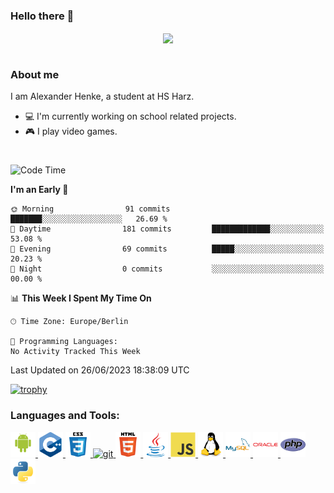 <h3>Hello there 👋</h3>
<p align="center">
<img align="center" src='https://c.tenor.com/QFSdaXEwtBAAAAAC/hello-there-general-kenobi.gif'>
</p>
<h1></h1>

<h3>About me</h3>

I am Alexander Henke, a student at HS Harz. 
* 💻 I'm currently working on school related projects.
* 🎮 I play video games.
<h1></h1>

<!--START_SECTION:waka-->
![Code Time](http://img.shields.io/badge/Code%20Time-46%20hrs%207%20mins-blue)

**I'm an Early 🐤** 

```text
🌞 Morning                91 commits          ███████░░░░░░░░░░░░░░░░░░   26.69 % 
🌆 Daytime                181 commits         █████████████░░░░░░░░░░░░   53.08 % 
🌃 Evening                69 commits          █████░░░░░░░░░░░░░░░░░░░░   20.23 % 
🌙 Night                  0 commits           ░░░░░░░░░░░░░░░░░░░░░░░░░   00.00 % 
```


📊 **This Week I Spent My Time On** 

```text
🕑︎ Time Zone: Europe/Berlin

💬 Programming Languages: 
No Activity Tracked This Week
```


 Last Updated on 26/06/2023 18:38:09 UTC
<!--END_SECTION:waka-->
[![trophy](https://github-profile-trophy.vercel.app/?username=4l3H3&theme=onedark&row=1)](https://github.com/ryo-ma/github-profile-trophy)


<h3 align="left">Languages and Tools:</h3>
<p align="left"> <a href="https://developer.android.com" target="_blank"> <img src="https://raw.githubusercontent.com/devicons/devicon/master/icons/android/android-original-wordmark.svg" alt="android" width="40" height="40"/> </a> <a href="https://www.w3schools.com/cpp/" target="_blank"> <img src="https://raw.githubusercontent.com/devicons/devicon/master/icons/cplusplus/cplusplus-original.svg" alt="cplusplus" width="40" height="40"/> </a> <a href="https://www.w3schools.com/css/" target="_blank"> <img src="https://raw.githubusercontent.com/devicons/devicon/master/icons/css3/css3-original-wordmark.svg" alt="css3" width="40" height="40"/> </a> <a href="https://git-scm.com/" target="_blank"> <img src="https://www.vectorlogo.zone/logos/git-scm/git-scm-icon.svg" alt="git" width="40" height="40"/> </a> <a href="https://www.w3.org/html/" target="_blank"> <img src="https://raw.githubusercontent.com/devicons/devicon/master/icons/html5/html5-original-wordmark.svg" alt="html5" width="40" height="40"/> </a> <a href="https://www.java.com" target="_blank"> <img src="https://raw.githubusercontent.com/devicons/devicon/master/icons/java/java-original.svg" alt="java" width="40" height="40"/> </a> <a href="https://developer.mozilla.org/en-US/docs/Web/JavaScript" target="_blank"> <img src="https://raw.githubusercontent.com/devicons/devicon/master/icons/javascript/javascript-original.svg" alt="javascript" width="40" height="40"/> </a> <a href="https://www.linux.org/" target="_blank"> <img src="https://raw.githubusercontent.com/devicons/devicon/master/icons/linux/linux-original.svg" alt="linux" width="40" height="40"/> </a> <a href="https://www.mysql.com/" target="_blank"> <img src="https://raw.githubusercontent.com/devicons/devicon/master/icons/mysql/mysql-original-wordmark.svg" alt="mysql" width="40" height="40"/> </a> <a href="https://www.oracle.com/" target="_blank"> <img src="https://raw.githubusercontent.com/devicons/devicon/master/icons/oracle/oracle-original.svg" alt="oracle" width="40" height="40"/> </a> <a href="https://www.php.net" target="_blank"> <img src="https://raw.githubusercontent.com/devicons/devicon/master/icons/php/php-original.svg" alt="php" width="40" height="40"/> </a> <a href="https://www.python.org" target="_blank"> <img src="https://raw.githubusercontent.com/devicons/devicon/master/icons/python/python-original.svg" alt="python" width="40" height="40"/> </a> </p>


